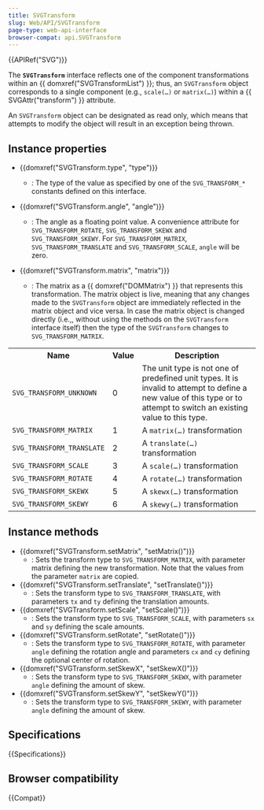 ```yaml
---
title: SVGTransform
slug: Web/API/SVGTransform
page-type: web-api-interface
browser-compat: api.SVGTransform
---
```


{{APIRef("SVG")}}

The **`SVGTransform`** interface reflects one of the component transformations within an {{ domxref("SVGTransformList") }}; thus, an `SVGTransform` object corresponds to a single component (e.g., `scale(…)` or `matrix(…)`) within a {{ SVGAttr("transform") }} attribute.

An `SVGTransform` object can be designated as read only, which means that attempts to modify the object will result in an exception being thrown.

## Instance properties

- {{domxref("SVGTransform.type", "type")}}

  - : The type of the value as specified by one of the `SVG_TRANSFORM_*` constants defined on this interface.

- {{domxref("SVGTransform.angle", "angle")}}

  - : The angle as a floating point value. A convenience attribute for `SVG_TRANSFORM_ROTATE`, `SVG_TRANSFORM_SKEWX` and `SVG_TRANSFORM_SKEWY`. For `SVG_TRANSFORM_MATRIX`, `SVG_TRANSFORM_TRANSLATE` and `SVG_TRANSFORM_SCALE`, `angle` will be zero.

- {{domxref("SVGTransform.matrix", "matrix")}}
  - : The matrix as a {{ domxref("DOMMatrix") }} that represents this transformation. The matrix object is live, meaning that any changes made to the `SVGTransform` object are immediately reflected in the matrix object and vice versa. In case the matrix object is changed directly (i.e.,, without using the methods on the `SVGTransform` interface itself) then the type of the `SVGTransform` changes to `SVG_TRANSFORM_MATRIX`.

<table class="no-markdown">
  <tbody>
    <tr>
      <th>Name</th>
      <th>Value</th>
      <th>Description</th>
    </tr>
    <tr>
      <td><code>SVG_TRANSFORM_UNKNOWN</code></td>
      <td>0</td>
      <td>
        The unit type is not one of predefined unit types. It is invalid to
        attempt to define a new value of this type or to attempt to switch an
        existing value to this type.
      </td>
    </tr>
    <tr>
      <td><code>SVG_TRANSFORM_MATRIX</code></td>
      <td>1</td>
      <td>A <code>matrix(…)</code> transformation</td>
    </tr>
    <tr>
      <td><code>SVG_TRANSFORM_TRANSLATE</code></td>
      <td>2</td>
      <td>A <code>translate(…)</code> transformation</td>
    </tr>
    <tr>
      <td><code>SVG_TRANSFORM_SCALE</code></td>
      <td>3</td>
      <td>A <code>scale(…)</code> transformation</td>
    </tr>
    <tr>
      <td><code>SVG_TRANSFORM_ROTATE</code></td>
      <td>4</td>
      <td>A <code>rotate(…)</code> transformation</td>
    </tr>
    <tr>
      <td><code>SVG_TRANSFORM_SKEWX</code></td>
      <td>5</td>
      <td>A <code>skewx(…)</code> transformation</td>
    </tr>
    <tr>
      <td><code>SVG_TRANSFORM_SKEWY</code></td>
      <td>6</td>
      <td>A <code>skewy(…)</code> transformation</td>
    </tr>
  </tbody>
</table>

## Instance methods

- {{domxref("SVGTransform.setMatrix", "setMatrix()")}}
  - : Sets the transform type to `SVG_TRANSFORM_MATRIX`, with parameter matrix defining the new transformation. Note that the values from the parameter `matrix` are copied.
- {{domxref("SVGTransform.setTranslate", "setTranslate()")}}
  - : Sets the transform type to `SVG_TRANSFORM_TRANSLATE`, with parameters `tx` and `ty` defining the translation amounts.
- {{domxref("SVGTransform.setScale", "setScale()")}}
  - : Sets the transform type to `SVG_TRANSFORM_SCALE`, with parameters `sx` and `sy` defining the scale amounts.
- {{domxref("SVGTransform.setRotate", "setRotate()")}}
  - : Sets the transform type to `SVG_TRANSFORM_ROTATE`, with parameter `angle` defining the rotation angle and parameters `cx` and `cy` defining the optional center of rotation.
- {{domxref("SVGTransform.setSkewX", "setSkewX()")}}
  - : Sets the transform type to `SVG_TRANSFORM_SKEWX`, with parameter `angle` defining the amount of skew.
- {{domxref("SVGTransform.setSkewY", "setSkewY()")}}
  - : Sets the transform type to `SVG_TRANSFORM_SKEWY`, with parameter `angle` defining the amount of skew.

## Specifications

{{Specifications}}

## Browser compatibility

{{Compat}}

